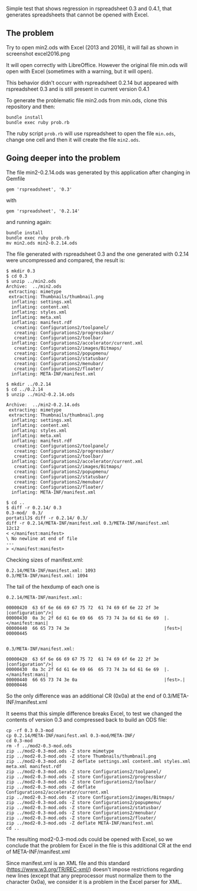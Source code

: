 Simple test that shows regression in rspreadsheet 0.3 and 0.4.1, that
generates spreadsheets that cannot be opened with Excel.


## The problem

Try to open min2.ods with Excel (2013 and 2016), it will fail as shown in 
screenshot excel2016.png 

It will open correctly with LibreOffice.  However the original file min.ods 
will open with Excel (sometimes with a warning, but it will open).

This behavior didn't occurr with rspreadsheet 0.2.14 but appeared with
rspreadsheet 0.3 and is still present in current version 0.4.1

To generate the problematic file min2.ods from min.ods, clone this
repository and then:

```
bundle install
bundle exec ruby prob.rb
```

The ruby script ```prob.rb``` will use rspreadsheet to open the file ```min.ods```, 
change one cell and then it will create the file ```min2.ods```.

## Going deeper into the problem

The file min2-0.2.14.ods was generated by this application after changing
in Gemfile

```
gem 'rspreadsheet', '0.3'
```

with

```
gem 'rspreadsheet', '0.2.14'
```

and running again:

```
bundle install
bundle exec ruby prob.rb
mv min2.ods min2-0.2.14.ods
```

The file generated with rspreadsheet 0.3 and the one generated with 0.2.14 were uncompressed and compared, the result is:

```
$ mkdir 0.3
$ cd 0.3
$ unzip ../min2.ods
Archive:  ../min2.ods
 extracting: mimetype
 extracting: Thumbnails/thumbnail.png
  inflating: settings.xml
  inflating: content.xml
  inflating: styles.xml
  inflating: meta.xml
  inflating: manifest.rdf
   creating: Configurations2/toolpanel/
   creating: Configurations2/progressbar/
   creating: Configurations2/toolbar/
  inflating: Configurations2/accelerator/current.xml
   creating: Configurations2/images/Bitmaps/
   creating: Configurations2/popupmenu/
   creating: Configurations2/statusbar/
   creating: Configurations2/menubar/
   creating: Configurations2/floater/
  inflating: META-INF/manifest.xml

$ mkdir ../0.2.14
$ cd ../0.2.14
$ unzip ../min2-0.2.14.ods

Archive:  ../min2-0.2.14.ods
 extracting: mimetype
 extracting: Thumbnails/thumbnail.png
  inflating: settings.xml
  inflating: content.xml
  inflating: styles.xml
  inflating: meta.xml
  inflating: manifest.rdf
   creating: Configurations2/toolpanel/
   creating: Configurations2/progressbar/
   creating: Configurations2/toolbar/
  inflating: Configurations2/accelerator/current.xml
   creating: Configurations2/images/Bitmaps/
   creating: Configurations2/popupmenu/
   creating: Configurations2/statusbar/
   creating: Configurations2/menubar/
   creating: Configurations2/floater/
  inflating: META-INF/manifest.xml

$ cd ..
$ diff -r 0.2.14/ 0.3
0.3-mod/  0.3/
portatilJ$ diff -r 0.2.14/ 0.3/
diff -r 0.2.14/META-INF/manifest.xml 0.3/META-INF/manifest.xml
12c12
< </manifest:manifest>
\ No newline at end of file
---
> </manifest:manifest>

```

Checking sizes of manifest.xml:

```
0.2.14/META-INF/manifest.xml: 1093
0.3/META-INF/manifest.xml: 1094

```
The tail of the hexdump of each one is

```
0.2.14/META-INF/manifest.xml: 

00000420  63 6f 6e 66 69 67 75 72  61 74 69 6f 6e 22 2f 3e  |configuration"/>|
00000430  0a 3c 2f 6d 61 6e 69 66  65 73 74 3a 6d 61 6e 69  |.</manifest:mani|
00000440  66 65 73 74 3e                                    |fest>|
00000445


0.3/META-INF/manifest.xml: 

00000420  63 6f 6e 66 69 67 75 72  61 74 69 6f 6e 22 2f 3e  |configuration"/>|
00000430  0a 3c 2f 6d 61 6e 69 66  65 73 74 3a 6d 61 6e 69  |.</manifest:mani|
00000440  66 65 73 74 3e 0a                                 |fest>.|
00000446
```

So the only difference was an additional CR (0x0a) at the end of 0.3/META-INF/manifest.xml 

It seems that this simple difference breaks Excel, to test we changed the contents of version 0.3 
and compressed back to build an ODS file:

```
cp -rf 0.3 0.3-mod
cp 0.2.14/META-INF/manifest.xml 0.3-mod/META-INF/
cd 0.3-mod
rm -f ../mod2-0.3-mod.ods
zip ../mod2-0.3-mod.ods -Z store mimetype
zip ../mod2-0.3-mod.ods -Z store Thumbnails/thumbnail.png
zip ../mod2-0.3-mod.ods -Z deflate settings.xml content.xml styles.xml meta.xml manifest.rdf
zip ../mod2-0.3-mod.ods -Z store Configurations2/toolpanel/
zip ../mod2-0.3-mod.ods -Z store Configurations2/progressbar/
zip ../mod2-0.3-mod.ods -Z store Configurations2/toolbar/
zip ../mod2-0.3-mod.ods -Z deflate Configurations2/accelerator/current.xml
zip ../mod2-0.3-mod.ods -Z store Configurations2/images/Bitmaps/
zip ../mod2-0.3-mod.ods -Z store Configurations2/popupmenu/
zip ../mod2-0.3-mod.ods -Z store Configurations2/statusbar/
zip ../mod2-0.3-mod.ods -Z store Configurations2/menubar/
zip ../mod2-0.3-mod.ods -Z store Configurations2/floater/
zip ../mod2-0.3-mod.ods -Z deflate META-INF/manifest.xml
cd ..
```

The resulting mod2-0.3-mod.ods could be opened with Excel, so we conclude that the problem for Excel in the file is this additional CR at the end of 
META-INF/manifest.xml

Since manifest.xml is an XML file and this standard (https://www.w3.org/TR/REC-xml/) doesn't impose restrictions regarding new lines (except that
any preprocessor must normalize them to the character 0x0a), we consider it is a problem in the Excel parser for XML. 






